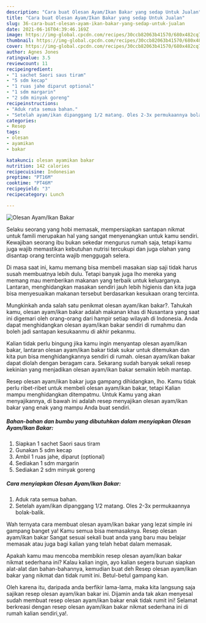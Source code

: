 ```yaml
---
description: "Cara buat Olesan Ayam/Ikan Bakar yang sedap Untuk Jualan"
title: "Cara buat Olesan Ayam/Ikan Bakar yang sedap Untuk Jualan"
slug: 36-cara-buat-olesan-ayam-ikan-bakar-yang-sedap-untuk-jualan
date: 2021-06-16T04:39:46.169Z
image: https://img-global.cpcdn.com/recipes/30ccb82063b41570/680x482cq70/olesan-ayamikan-bakar-foto-resep-utama.jpg
thumbnail: https://img-global.cpcdn.com/recipes/30ccb82063b41570/680x482cq70/olesan-ayamikan-bakar-foto-resep-utama.jpg
cover: https://img-global.cpcdn.com/recipes/30ccb82063b41570/680x482cq70/olesan-ayamikan-bakar-foto-resep-utama.jpg
author: Agnes Jones
ratingvalue: 3.5
reviewcount: 11
recipeingredient:
- "1 sachet Saori saus tiram"
- "5 sdm kecap"
- "1 ruas jahe diparut optional"
- "1 sdm margarin"
- "2 sdm minyak goreng"
recipeinstructions:
- "Aduk rata semua bahan."
- "Setelah ayam/ikan dipanggang 1/2 matang. Oles 2-3x permukaannya bolak-balik."
categories:
- Resep
tags:
- olesan
- ayamikan
- bakar

katakunci: olesan ayamikan bakar 
nutrition: 142 calories
recipecuisine: Indonesian
preptime: "PT16M"
cooktime: "PT46M"
recipeyield: "3"
recipecategory: Lunch

---
```



![Olesan Ayam/Ikan Bakar](https://img-global.cpcdn.com/recipes/30ccb82063b41570/680x482cq70/olesan-ayamikan-bakar-foto-resep-utama.jpg)

Selaku seorang yang hobi memasak, mempersiapkan santapan nikmat untuk famili merupakan hal yang sangat menyenangkan untuk kamu sendiri. Kewajiban seorang ibu bukan sekedar mengurus rumah saja, tetapi kamu juga wajib memastikan kebutuhan nutrisi tercukupi dan juga olahan yang disantap orang tercinta wajib menggugah selera.

Di masa  saat ini, kamu memang bisa membeli masakan siap saji tidak harus susah membuatnya lebih dulu. Tetapi banyak juga lho mereka yang memang mau memberikan makanan yang terbaik untuk keluarganya. Lantaran, menghidangkan masakan sendiri jauh lebih higienis dan kita juga bisa menyesuaikan makanan tersebut berdasarkan kesukaan orang tercinta. 



Mungkinkah anda salah satu penikmat olesan ayam/ikan bakar?. Tahukah kamu, olesan ayam/ikan bakar adalah makanan khas di Nusantara yang saat ini digemari oleh orang-orang dari hampir setiap wilayah di Indonesia. Anda dapat menghidangkan olesan ayam/ikan bakar sendiri di rumahmu dan boleh jadi santapan kesukaanmu di akhir pekanmu.

Kalian tidak perlu bingung jika kamu ingin menyantap olesan ayam/ikan bakar, lantaran olesan ayam/ikan bakar tidak sukar untuk ditemukan dan kita pun bisa menghidangkannya sendiri di rumah. olesan ayam/ikan bakar dapat diolah dengan beragam cara. Sekarang sudah banyak sekali resep kekinian yang menjadikan olesan ayam/ikan bakar semakin lebih mantap.

Resep olesan ayam/ikan bakar juga gampang dihidangkan, lho. Kamu tidak perlu ribet-ribet untuk membeli olesan ayam/ikan bakar, tetapi Kalian mampu menghidangkan ditempatmu. Untuk Kamu yang akan menyajikannya, di bawah ini adalah resep menyajikan olesan ayam/ikan bakar yang enak yang mampu Anda buat sendiri.

<!--inarticleads1-->

##### Bahan-bahan dan bumbu yang dibutuhkan dalam menyiapkan Olesan Ayam/Ikan Bakar:

1. Siapkan 1 sachet Saori saus tiram
1. Gunakan 5 sdm kecap
1. Ambil 1 ruas jahe, diparut (optional)
1. Sediakan 1 sdm margarin
1. Sediakan 2 sdm minyak goreng




<!--inarticleads2-->

##### Cara menyiapkan Olesan Ayam/Ikan Bakar:

1. Aduk rata semua bahan.
1. Setelah ayam/ikan dipanggang 1/2 matang. Oles 2-3x permukaannya bolak-balik.




Wah ternyata cara membuat olesan ayam/ikan bakar yang lezat simple ini gampang banget ya! Kamu semua bisa memasaknya. Resep olesan ayam/ikan bakar Sangat sesuai sekali buat anda yang baru mau belajar memasak atau juga bagi kalian yang telah hebat dalam memasak.

Apakah kamu mau mencoba membikin resep olesan ayam/ikan bakar nikmat sederhana ini? Kalau kalian ingin, ayo kalian segera buruan siapkan alat-alat dan bahan-bahannya, kemudian buat deh Resep olesan ayam/ikan bakar yang nikmat dan tidak rumit ini. Betul-betul gampang kan. 

Oleh karena itu, daripada anda berfikir lama-lama, maka kita langsung saja sajikan resep olesan ayam/ikan bakar ini. Dijamin anda tak akan menyesal sudah membuat resep olesan ayam/ikan bakar enak tidak rumit ini! Selamat berkreasi dengan resep olesan ayam/ikan bakar nikmat sederhana ini di rumah kalian sendiri,ya!.

